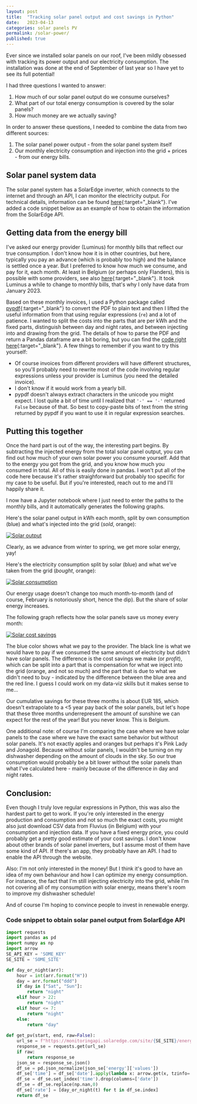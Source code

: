 ```yaml
---
layout: post
title:  "Tracking solar panel output and cost savings in Python"
date:   2023-04-13
categories: solar panels PV
permalink: /solar-power/
published: true
---
```


Ever since we installed solar panels on our roof, I've been mildly
obsessed with tracking its power output and our electricity consumption.
The installation was done at the end
of September of last year so I have yet to see its 
full potential!

I had three questions I wanted to
answer:
1. How much of our solar panel output do we consume ourselves?
2. What part of our total energy consumption is covered by the solar panels?
3. How much money are we actually saving?

In order to answer these questions, I needed to
combine the data from two different sources:
1. The solar panel power output - from the solar panel
system itself
2. Our monthly electricity consumption and injection
into the grid + prices - from our energy bills.

## Solar panel system data
The solar panel system has a SolarEdge inverter, which
connects to the internet and through an API, I can monitor the electricity
output.
For technical details, information can be found [here][se-api]{:target="_blank"}.
I've added a code snippet below as an example of how to obtain the information
from the SolarEdge API.

## Getting data from the energy bill
I've asked our energy provider (Luminus) for monthly bills that reflect
our true consumption. I don't know how it is in other countries, but here, typically you pay an
advance (which is probably too high) and the balance is settled once a year. But I preferred
to know how much we consume, and pay for it, each month. At least in Belgium (or perhaps only Flanders),
this is possible with some providers, see also [here][maandelijkse-afrekening]{:target="_blank"}.
It took Luminus a while to change to monthly bills, that's why I only have data from January 2023.

Based on these monthly invoices, I used a Python package called [pypdf]{:target="_blank"} to convert the PDF to plain text and then I lifted the
useful information from that using regular expressions (`re`) and a lot of patience.
I wanted to split the costs into the parts that are per kWh and the fixed parts, distinguish between
day and night rates, and between injecting into and drawing from the grid.
The details of how to parse the PDF and return a
Pandas dataframe are a bit boring, but you can find
the [code right here][factuur]{:target="_blank"}.
A few things to remember if you want to try this yourself:
- Of course invoices from different providers will
have different structures, so you'll probably need to rewrite most of the code involving regular expressions unless your provider is Luminus (you need the detailed invoice).
- I don't know if it would work from a yearly bill.
- pypdf doesn't always extract characters in the unicode you might expect. I lost quite a bit of time until I realized that `'-' == '-'` returned `False` because of that. So best to copy-paste bits of text from the string returned by pypdf if you want to use it in regular expression searches.

## Putting this together
Once the hard part is out of the way, the interesting part begins.
By subtracting the injected energy from the total solar panel output, you can
find out how much of your own solar power you consume yourself. Add that to the energy you got from the grid, and you know how much you consumed in total.
All of this is easily done in pandas. I won't put all
of the code here because it's rather straighforward
but probably too specific for my case to be useful.
But if you're interested, reach out to me and I'll
happily share it.

I now have a Jupyter notebook where I just need to
enter the paths to the monthly bills, and it
automatically generates the following graphs.

Here's the solar panel output in kWh each month, split by own consumption (blue) and what's injected into the grid (*sold*, orange):

[![Solar output](/assets/img/solar-production.png)](/assets/img/solar-production.png)

Clearly, as we advance from winter to spring, we get
more solar energy, yay!

Here's the electricity consumption split by solar (blue) and what we've taken from the grid (*bought*, orange):

[![Solar consumption](/assets/img/solar-consumption.png)](/assets/img/solar-consumption.png)

Our energy usage doesn't change too much month-to-month (and of course, February is notoriously short, hence the dip). But the share of solar energy increases.

The following graph reflects how the solar panels 
save us money every month:

[![Solar cost savings](/assets/img/solar-price.png)](/assets/img/solar-price.png)

The blue color shows what we pay to the provider. The black line is what we would have to pay if we consumed the same amount of electricity but didn't have solar panels. The difference is the
cost savings we make (or *profit*), which can be split into a part
that is compensation for what we inject into the grid (orange, and not so much) and the part that is due to
what we didn't need to buy - indicated by the difference between the blue area and the red line.
I guess I could work on my data-viz skills but it makes sense to me...

Our cumulative savings for these three months is about EUR 185, which doesn't extrapolate to a <5 year pay back of the solar panels, but let's hope that these three months underrepresent the amount of sunshine we can expect for the rest of the year! But you never know. This is Belgium.

One additional note: of course I'm comparing the case where we have solar panels to the case where we have the exact same behavior but without solar panels. It's not exactly apples and oranges but perhaps it's Pink Lady and Jonagold. Because without solar panels, I wouldn't be turning on my dishwasher depending on the amount of clouds in the sky. So our true consumption would probably be a bit lower without the solar panels than what I've calculated here - mainly because of the difference in day and night rates.

## Conclusion:
Even though I truly love regular expressions in Python,
this was also the hardest part to get to work. If you're only interested in the energy production and
consumption and not so much the exact costs, you might also just download CSV data from Fluvius (in Belgium) with your consumption and injection data.
If you have a fixed energy price, you could probably get a pretty good estimate of your cost savings.
I don't know about other brands of solar panel inverters, but I assume most of them have some
kind of API. If there's an app, they probably have an API. I had to enable the API through the website.

Also: I'm not only interested in the money! But I think it's good to have an idea of my
own behaviour and how I can optimize my energy consumption. For instance, the fact that
I'm still injecting electricity into the grid, while I'm not covering all of my consumption
with solar energy, means there's room to improve my dishwasher schedule!

And of course I'm hoping
to convince people to invest in renewable energy.

### Code snippet to obtain solar panel output from SolarEdge API
```python
import requests
import pandas as pd
import numpy as np
import arrow
SE_API_KEY = 'SOME_KEY'
SE_SITE = 'SOME_SITE'

def day_or_night(arr):
    hour = int(arr.format("H"))
    day = arr.format("ddd")
    if day in ["Sat", "Sun"]:
        return "night"
    elif hour > 22:
        return "night"
    elif hour <= 7:
        return "night"
    else:
        return "day"
    
def get_pv(start, end, raw=False):
    url_se = f"https://monitoringapi.solaredge.com/site/{SE_SITE}/energy?timeUnit=HOUR&endDate={str(end.date())}&startDate={str(start.date())}&api_key={SE_API_KEY}"
    response_se = requests.get(url_se)
    if raw:
        return response_se
    json_se = response_se.json()
    df_se = pd.json_normalize(json_se['energy']['values'])
    df_se['time'] = df_se['date'].apply(lambda x: arrow.get(x, tzinfo='local'))
    df_se = df_se.set_index('time').drop(columns=['date'])
    df_se = df_se.replace(np.nan,0)
    df_se['rate'] = [day_or_night(t) for t in df_se.index]
    return df_se
```


[maandelijkse-afrekening]: https://www.vlaanderen.be/maandafrekening-voor-elektriciteit-en-aardgas
[se-api]: https://knowledge-center.solaredge.com/sites/kc/files/se_monitoring_api.pdf
[pypdf]: https://pypi.org/project/pypdf/
[factuur]: /assets/code/factuur.py